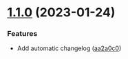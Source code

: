 # [1.1.0](https://github.com/sebdeleze/test-release/compare/v1.0.0...v1.1.0) (2023-01-24)


### Features

* Add automatic changelog ([aa2a0c0](https://github.com/sebdeleze/test-release/commit/aa2a0c0eded3b6ead7588ed8d86a16c1b70fc622))

